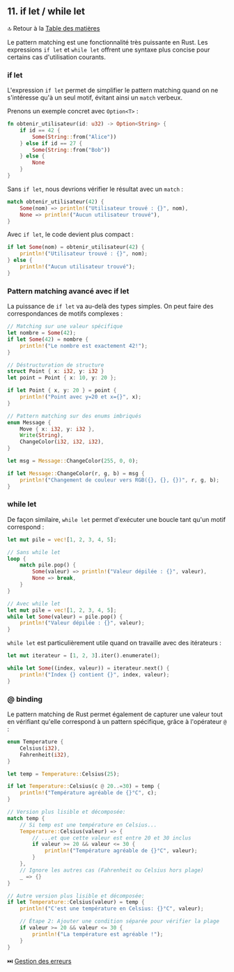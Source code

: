 ## 11\. if let / while let

🔝 Retour à la [Table des matières](/SOMMAIRE.md)

Le pattern matching est une fonctionnalité très puissante en Rust. Les expressions `if let` et `while let` offrent une syntaxe plus concise pour certains cas d'utilisation courants.

### if let

L'expression `if let` permet de simplifier le pattern matching quand on ne s'intéresse qu'à un seul motif, évitant ainsi un `match` verbeux.

Prenons un exemple concret avec `Option<T>` :

``` rust
fn obtenir_utilisateur(id: u32) -> Option<String> {
    if id == 42 {
        Some(String::from("Alice"))
    } else if id == 27 {
        Some(String::from("Bob"))
    } else {
        None
    }
}
```

Sans `if let`, nous devrions vérifier le résultat avec un `match` :

``` rust
match obtenir_utilisateur(42) {
    Some(nom) => println!("Utilisateur trouvé : {}", nom),
    None => println!("Aucun utilisateur trouvé"),
}
```

Avec `if let`, le code devient plus compact :

``` rust
if let Some(nom) = obtenir_utilisateur(42) {
    println!("Utilisateur trouvé : {}", nom);
} else {
    println!("Aucun utilisateur trouvé");
}
```

### Pattern matching avancé avec if let

La puissance de `if let` va au-delà des types simples. On peut faire des correspondances de motifs complexes :

``` rust
// Matching sur une valeur spécifique
let nombre = Some(42);
if let Some(42) = nombre {
    println!("Le nombre est exactement 42!");
}

// Déstructuration de structure
struct Point { x: i32, y: i32 }
let point = Point { x: 10, y: 20 };

if let Point { x, y: 20 } = point {
    println!("Point avec y=20 et x={}", x);
}

// Pattern matching sur des enums imbriqués
enum Message {
    Move { x: i32, y: i32 },
    Write(String),
    ChangeColor(i32, i32, i32),
}

let msg = Message::ChangeColor(255, 0, 0);

if let Message::ChangeColor(r, g, b) = msg {
    println!("Changement de couleur vers RGB({}, {}, {})", r, g, b);
}
```

### while let

De façon similaire, `while let` permet d'exécuter une boucle tant qu'un motif correspond :

``` rust
let mut pile = vec![1, 2, 3, 4, 5];

// Sans while let
loop {
    match pile.pop() {
        Some(valeur) => println!("Valeur dépilée : {}", valeur),
        None => break,
    }
}

// Avec while let
let mut pile = vec![1, 2, 3, 4, 5];
while let Some(valeur) = pile.pop() {
    println!("Valeur dépilée : {}", valeur);
}
```

`while let` est particulièrement utile quand on travaille avec des itérateurs :

``` rust
let mut iterateur = [1, 2, 3].iter().enumerate();

while let Some((index, valeur)) = iterateur.next() {
    println!("Index {} contient {}", index, valeur);
}
```

### @ binding

Le pattern matching de Rust permet également de capturer une valeur tout en vérifiant qu'elle correspond à un pattern spécifique, grâce à l'opérateur `@` :

``` rust
enum Temperature {
    Celsius(i32),
    Fahrenheit(i32),
}

let temp = Temperature::Celsius(25);

if let Temperature::Celsius(c @ 20..=30) = temp {
    println!("Température agréable de {}°C", c);
}

// Version plus lisible et décomposée:
match temp {
    // Si temp est une température en Celsius...
    Temperature::Celsius(valeur) => {
        // ...et que cette valeur est entre 20 et 30 inclus
        if valeur >= 20 && valeur <= 30 {
            println!("Température agréable de {}°C", valeur);
        }
    },
    // Ignore les autres cas (Fahrenheit ou Celsius hors plage)
    _ => {}
}

// Autre version plus lisible et décomposée:
if let Temperature::Celsius(valeur) = temp {
    println!("C'est une température en Celsius: {}°C", valeur);

    // Étape 2: Ajouter une condition séparée pour vérifier la plage
    if valeur >= 20 && valeur <= 30 {
        println!("La température est agréable !");
    }
}
```

⏭️ [Gestion des erreurs](/I-bases/12-gestion-erreurs.md)
